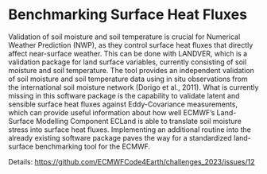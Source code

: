 # Benchmarking Surface Heat Fluxes

Validation of soil moisture and soil temperature is crucial for Numerical Weather Prediction (NWP), as they control surface heat fluxes that directly affect near-surface weather. This can be done with LANDVER, which is a validation package for land surface variables, currently consisting of soil moisture and soil temperature. The tool provides an independent validation of soil moisture and soil temperature data using in situ observations from the international soil moisture network (Dorigo et al., 2011). What is currently missing in this software package is the capability to validate latent and sensible surface heat fluxes against Eddy-Covariance measurements, which can provide useful information about how well ECMWF’s Land-Surface Modelling Component ECLand is able to translate soil moisture stress into surface heat fluxes. Implementing an additional routine into the already existing software package paves the way for a standardized land-surface benchmarking tool for the ECMWF.

Details: https://github.com/ECMWFCode4Earth/challenges_2023/issues/12

